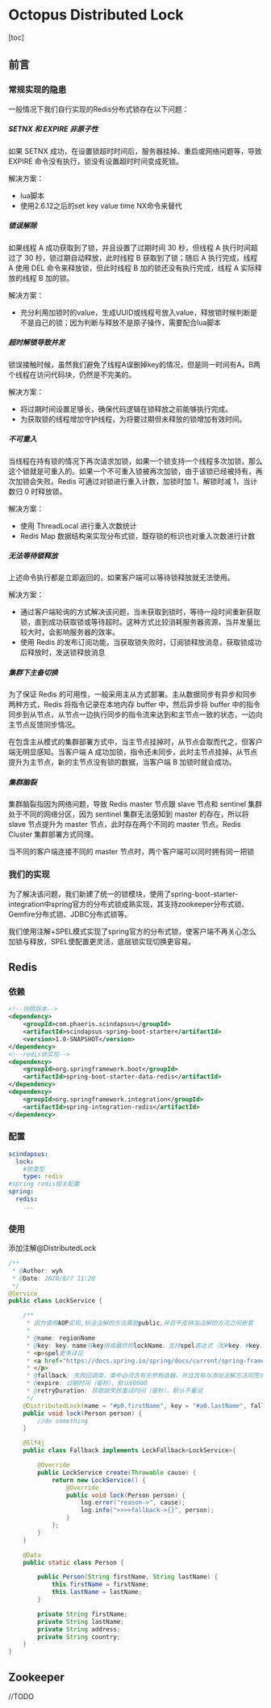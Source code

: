 # Octopus Distributed Lock



[toc]



## 前言

### 常规实现的隐患

一般情况下我们自行实现的Redis分布式锁存在以下问题：

##### SETNX 和 EXPIRE 非原子性

如果 SETNX 成功，在设置锁超时时间后，服务器挂掉、重启或网络问题等，导致 EXPIRE 命令没有执行，锁没有设置超时时间变成死锁。



解决方案：

- lua脚本
- 使用2.6.12之后的set key value time NX命令来替代



##### 锁误解除

如果线程 A 成功获取到了锁，并且设置了过期时间 30 秒，但线程 A 执行时间超过了 30 秒，锁过期自动释放，此时线程 B 获取到了锁；随后 A 执行完成，线程 A 使用 DEL 命令来释放锁，但此时线程 B 加的锁还没有执行完成，线程 A 实际释放的线程 B 加的锁。



解决方案：

- 充分利用加锁时的value，生成UUID或线程号放入value，释放锁时候判断是不是自己的锁；因为判断与释放不是原子操作，需要配合lua脚本



##### 超时解锁导致并发

锁误接触时候，虽然我们避免了线程A误删掉key的情况，但是同一时间有A，B两个线程在访问代码块，仍然是不完美的。



解决方案：

- 将过期时间设置足够长，确保代码逻辑在锁释放之前能够执行完成。
- 为获取锁的线程增加守护线程，为将要过期但未释放的锁增加有效时间。



##### 不可重入

当线程在持有锁的情况下再次请求加锁，如果一个锁支持一个线程多次加锁，那么这个锁就是可重入的。如果一个不可重入锁被再次加锁，由于该锁已经被持有，再次加锁会失败。Redis 可通过对锁进行重入计数，加锁时加 1，解锁时减 1，当计数归 0 时释放锁。



解决方案：

- 使用 ThreadLocal 进行重入次数统计
- Redis Map 数据结构来实现分布式锁，既存锁的标识也对重入次数进行计数



##### 无法等待锁释放

上述命令执行都是立即返回的，如果客户端可以等待锁释放就无法使用。



解决方案：

- 通过客户端轮询的方式解决该问题，当未获取到锁时，等待一段时间重新获取锁，直到成功获取锁或等待超时。这种方式比较消耗服务器资源，当并发量比较大时，会影响服务器的效率。
- 使用 Redis 的发布订阅功能，当获取锁失败时，订阅锁释放消息，获取锁成功后释放时，发送锁释放消息



##### 集群下主备切换

为了保证 Redis 的可用性，一般采用主从方式部署。主从数据同步有异步和同步两种方式，Redis 将指令记录在本地内存 buffer 中，然后异步将 buffer 中的指令同步到从节点，从节点一边执行同步的指令流来达到和主节点一致的状态，一边向主节点反馈同步情况。

在包含主从模式的集群部署方式中，当主节点挂掉时，从节点会取而代之，但客户端无明显感知。当客户端 A 成功加锁，指令还未同步，此时主节点挂掉，从节点提升为主节点，新的主节点没有锁的数据，当客户端 B 加锁时就会成功。



##### 集群脑裂

集群脑裂指因为网络问题，导致 Redis master 节点跟 slave 节点和 sentinel 集群处于不同的网络分区，因为 sentinel 集群无法感知到 master 的存在，所以将 slave 节点提升为 master 节点，此时存在两个不同的 master 节点。Redis Cluster 集群部署方式同理。

当不同的客户端连接不同的 master 节点时，两个客户端可以同时拥有同一把锁



### 我们的实现

为了解决该问题，我们新建了统一的锁模块，使用了spring-boot-starter-integration中spring官方的分布式锁成熟实现，其支持zookeeper分布式锁、Gemfire分布式锁、JDBC分布式锁等。

我们使用注解+SPEL模式实现了spring官方的分布式锁，使客户端不再关心怎么加锁与释放，SPEL使配置更灵活，底层锁实现切换更容易。





## Redis

### 依赖

```xml
<!--快照版本-->
<dependency>
    <groupId>com.phaeris.scindapsus</groupId>
    <artifactId>scindapsus-spring-boot-starter</artifactId>
    <version>1.0-SNAPSHOT</version>
</dependency>
<!--redis琐实现-->
<dependency>
    <groupId>org.springframework.boot</groupId>
    <artifactId>spring-boot-starter-data-redis</artifactId>
</dependency>
<dependency>
    <groupId>org.springframework.integration</groupId>
    <artifactId>spring-integration-redis</artifactId>
</dependency>
```



### 配置

```yaml
scindapsus:
  lock:
    #锁类型
    type: redis
#spring redis相关配置
spring:
  redis:
  	...
```



### 使用

添加注解@DistributedLock

```java
/**
 * @Author: wyh
 * @Date: 2020/8/7 11:20
 */
@Service
public class LockService {

    /**
     * 因为使用AOP实现,标注注解的方法需是public,并且不支持加注解的方法之间嵌套
     *
     * @name: regionName
     * @key: key，name与key拼成最终的lockName，支持spel表达式（如#key、#key.length()、#p0、#a0）
     * <p>spel更多详见
     * <a href="https://docs.spring.io/spring/docs/current/spring-framework-reference/core.html#expressions">SPEL</a>
     * </p>
     * @fallback: 失败回调类，类中必须含有无参构造器，并且含有与添加注解方法同签名的公有方法
     * @expire: 过期时间（毫秒），默认60000
     * @retryDuration: 获取锁失败重试时间（毫秒），默认不重试
     */
    @DistributedLock(name = "#p0.firstName", key = "#a0.lastName", fallback = Fallback.class, expire = 30000, retryDuration = 10000)
    public void lock(Person person) {
        //do something
    }

    @Slf4j
    public class Fallback implements LockFallback<LockService>{

        @Override
        public LockService create(Throwable cause) {
            return new LockService() {
                @Override
                public void lock(Person person) {
                    log.error("reason->", cause);
                    log.info(">>>>fallback->{}", person);
                }
            };
        }
    }

    @Data
    public static class Person {

        public Person(String firstName, String lastName) {
            this.firstName = firstName;
            this.lastName = lastName;
        }

        private String firstName;
        private String lastName;
        private String address;
        private String country;
    }
}
```

## Zookeeper

//TODO